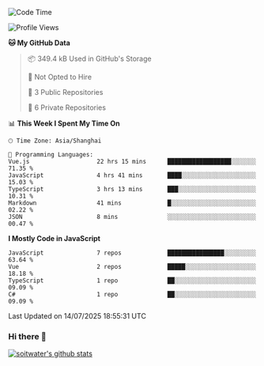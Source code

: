 <!--START_SECTION:waka-->
![Code Time](http://img.shields.io/badge/Code%20Time-5%2C270%20hrs%2048%20mins-blue)

![Profile Views](http://img.shields.io/badge/Profile%20Views-0-blue)

**🐱 My GitHub Data** 

> 📦 349.4 kB Used in GitHub's Storage 
 > 
> 🚫 Not Opted to Hire
 > 
> 📜 3 Public Repositories 
 > 
> 🔑 6 Private Repositories 
 > 
📊 **This Week I Spent My Time On** 

```text
🕑︎ Time Zone: Asia/Shanghai

💬 Programming Languages: 
Vue.js                   22 hrs 15 mins      ██████████████████░░░░░░░   71.35 % 
JavaScript               4 hrs 41 mins       ████░░░░░░░░░░░░░░░░░░░░░   15.03 % 
TypeScript               3 hrs 13 mins       ███░░░░░░░░░░░░░░░░░░░░░░   10.31 % 
Markdown                 41 mins             █░░░░░░░░░░░░░░░░░░░░░░░░   02.22 % 
JSON                     8 mins              ░░░░░░░░░░░░░░░░░░░░░░░░░   00.47 % 
```

**I Mostly Code in JavaScript** 

```text
JavaScript               7 repos             ████████████████░░░░░░░░░   63.64 % 
Vue                      2 repos             █████░░░░░░░░░░░░░░░░░░░░   18.18 % 
TypeScript               1 repo              ██░░░░░░░░░░░░░░░░░░░░░░░   09.09 % 
C#                       1 repo              ██░░░░░░░░░░░░░░░░░░░░░░░   09.09 % 
```




 Last Updated on 14/07/2025 18:55:31 UTC
<!--END_SECTION:waka-->

### Hi there 👋
[![soitwater's github stats](https://github-readme-stats.vercel.app/api?username=soitwater)](https://github.com/soitwater/github-readme-stats)
